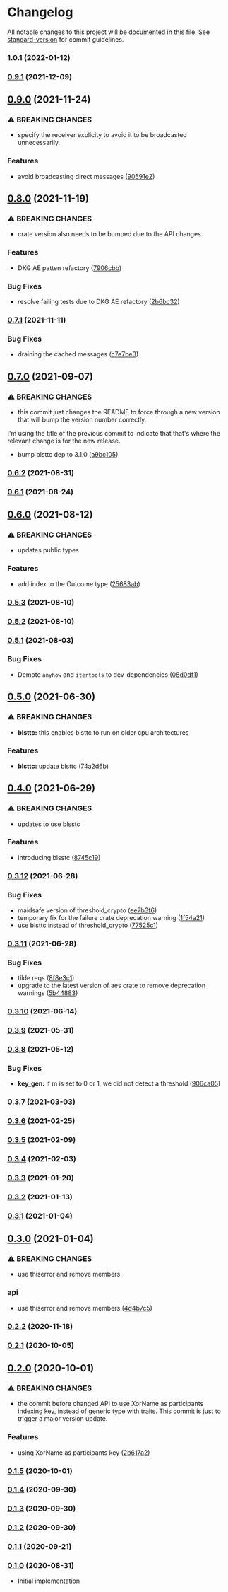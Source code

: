 # Changelog

All notable changes to this project will be documented in this file. See [standard-version](https://github.com/conventional-changelog/standard-version) for commit guidelines.

### 1.0.1 (2022-01-12)

### [0.9.1](https://github.com/maidsafe/bls_dkg/compare/v0.9.0...v0.9.1) (2021-12-09)

## [0.9.0](https://github.com/maidsafe/bls_dkg/compare/v0.8.0...v0.9.0) (2021-11-24)


### ⚠ BREAKING CHANGES

* specify the receiver explicity to avoid it to be
broadcasted unnecessarily.

### Features

* avoid broadcasting direct messages ([90591e2](https://github.com/maidsafe/bls_dkg/commit/90591e2e04a9a736e37afc47280f8c7edffffb4b))

## [0.8.0](https://github.com/maidsafe/bls_dkg/compare/v0.7.1...v0.8.0) (2021-11-19)


### ⚠ BREAKING CHANGES

* crate version also needs to be bumped due to
the API changes.

### Features

* DKG AE patten refactory ([7906cbb](https://github.com/maidsafe/bls_dkg/commit/7906cbba0b1099ed95afe4df6ebf9b243c519783))


### Bug Fixes

* resolve failing tests due to DKG AE refactory ([2b6bc32](https://github.com/maidsafe/bls_dkg/commit/2b6bc32d94d2f409327b7469f71f03525bf30a7b))

### [0.7.1](https://github.com/maidsafe/bls_dkg/compare/v0.7.0...v0.7.1) (2021-11-11)


### Bug Fixes

* draining the cached messages ([c7e7be3](https://github.com/maidsafe/bls_dkg/commit/c7e7be3b0e4dd39eb4812b619e13b64da2bfb793))

## [0.7.0](https://github.com/maidsafe/bls_dkg/compare/v0.6.2...v0.7.0) (2021-09-07)


### ⚠ BREAKING CHANGES

* this commit just changes the README to force through a
new version that will bump the version number correctly.

I'm using the title of the previous commit to indicate that that's where
the relevant change is for the new release.

* bump blsttc dep to 3.1.0 ([a9bc105](https://github.com/maidsafe/bls_dkg/commit/a9bc105dc45a3636902319642667167a452c66fe))

### [0.6.2](https://github.com/maidsafe/bls_dkg/compare/v0.6.1...v0.6.2) (2021-08-31)

### [0.6.1](https://github.com/maidsafe/bls_dkg/compare/v0.6.0...v0.6.1) (2021-08-24)

## [0.6.0](https://github.com/maidsafe/bls_dkg/compare/v0.5.3...v0.6.0) (2021-08-12)


### ⚠ BREAKING CHANGES

* updates public types

### Features

* add index to the Outcome type ([25683ab](https://github.com/maidsafe/bls_dkg/commit/25683abc131911388c47b47fe7759cc6bf5c4201))

### [0.5.3](https://github.com/maidsafe/bls_dkg/compare/v0.5.2...v0.5.3) (2021-08-10)

### [0.5.2](https://github.com/maidsafe/bls_dkg/compare/v0.5.1...v0.5.2) (2021-08-10)

### [0.5.1](https://github.com/maidsafe/bls_dkg/compare/v0.5.0...v0.5.1) (2021-08-03)


### Bug Fixes

* Demote `anyhow` and `itertools` to dev-dependencies ([08d0df1](https://github.com/maidsafe/bls_dkg/commit/08d0df118dc90c4f4d60fc8864adc714367e33e6))

## [0.5.0](https://github.com/maidsafe/bls_dkg/compare/v0.4.0...v0.5.0) (2021-06-30)


### ⚠ BREAKING CHANGES

* **blsttc:** this enables blsttc to run on older cpu architectures

### Features

* **blsttc:** update blsttc ([74a2d6b](https://github.com/maidsafe/bls_dkg/commit/74a2d6be20cabc759e5781a11c09fe762bcaf0f6))

## [0.4.0](https://github.com/maidsafe/bls_dkg/compare/v0.3.12...v0.4.0) (2021-06-29)


### ⚠ BREAKING CHANGES

* updates to use blsstc

### Features

* introducing blsstc ([8745c19](https://github.com/maidsafe/bls_dkg/commit/8745c193cf2cc12354f5323871dd63d37b6fe928))

### [0.3.12](https://github.com/maidsafe/bls_dkg/compare/v0.3.11...v0.3.12) (2021-06-28)


### Bug Fixes

* maidsafe version of threshold_crypto ([ee7b3f6](https://github.com/maidsafe/bls_dkg/commit/ee7b3f60458d3233bdf6fb421db938c59020f69f))
* temporary fix for the failure crate deprecation warning ([1f54a21](https://github.com/maidsafe/bls_dkg/commit/1f54a21f1471f153e10318a26d425a05c2eb31c1))
* use blsttc instead of threshold_crypto ([77525c1](https://github.com/maidsafe/bls_dkg/commit/77525c1b7ef636a32d0ecb50e5ade61541e6828e))

### [0.3.11](https://github.com/maidsafe/bls_dkg/compare/v0.3.10...v0.3.11) (2021-06-28)


### Bug Fixes

* tilde reqs ([8f8e3c1](https://github.com/maidsafe/bls_dkg/commit/8f8e3c1dc4d2b1f808ad9faa615e9bde82ce6040))
* upgrade to the latest version of aes crate to remove deprecation warnings ([5b44883](https://github.com/maidsafe/bls_dkg/commit/5b44883c68c89c49ca5cadebc7272151cf06fb5d))

### [0.3.10](https://github.com/maidsafe/bls_dkg/compare/v0.3.9...v0.3.10) (2021-06-14)

### [0.3.9](https://github.com/maidsafe/bls_dkg/compare/v0.3.8...v0.3.9) (2021-05-31)

### [0.3.8](https://github.com/maidsafe/bls_dkg/compare/v0.3.7...v0.3.8) (2021-05-12)


### Bug Fixes

* **key_gen:** if m is set to 0 or 1, we did not detect a threshold ([906ca05](https://github.com/maidsafe/bls_dkg/commit/906ca051584a4c7d1f3f3e9a416dde769748f9e1))

### [0.3.7](https://github.com/maidsafe/bls_dkg/compare/v0.3.6...v0.3.7) (2021-03-03)

### [0.3.6](https://github.com/maidsafe/bls_dkg/compare/v0.3.5...v0.3.6) (2021-02-25)

### [0.3.5](https://github.com/maidsafe/bls_dkg/compare/v0.3.4...v0.3.5) (2021-02-09)

### [0.3.4](https://github.com/maidsafe/bls_dkg/compare/v0.3.3...v0.3.4) (2021-02-03)

### [0.3.3](https://github.com/maidsafe/bls_dkg/compare/v0.3.2...v0.3.3) (2021-01-20)

### [0.3.2](https://github.com/maidsafe/bls_dkg/compare/v0.3.1...v0.3.2) (2021-01-13)

### [0.3.1](https://github.com/maidsafe/bls_dkg/compare/v0.3.0...v0.3.1) (2021-01-04)

## [0.3.0](https://github.com/maidsafe/bls_dkg/compare/v0.2.2...v0.3.0) (2021-01-04)


### ⚠ BREAKING CHANGES

* use thiserror and remove members

### api

* use thiserror and remove members ([4d4b7c5](https://github.com/maidsafe/bls_dkg/commit/4d4b7c5fb9209d0d30b26499d254dc37d9965342))

### [0.2.2](https://github.com/maidsafe/bls_dkg/compare/v0.2.1...v0.2.2) (2020-11-18)

### [0.2.1](https://github.com/maidsafe/bls_dkg/compare/v0.2.0...v0.2.1) (2020-10-05)

## [0.2.0](https://github.com/maidsafe/bls_dkg/compare/v0.1.5...v0.2.0) (2020-10-01)


### ⚠ BREAKING CHANGES

* the commit before changed API to use XorName as
participants indexing key, instead of generic type with traits.
This commit is just to trigger a major version update.

### Features

* using XorName as participants key ([2b617a2](https://github.com/maidsafe/bls_dkg/commit/2b617a24d6bdd3d8dd8200f76e7f27053fa02dec))

### [0.1.5](https://github.com/maidsafe/bls_dkg/compare/v0.1.4...v0.1.5) (2020-10-01)

### [0.1.4](https://github.com/maidsafe/bls_dkg/compare/v0.1.3...v0.1.4) (2020-09-30)

### [0.1.3](https://github.com/maidsafe/bls_dkg/compare/v0.1.2...v0.1.3) (2020-09-30)

### [0.1.2](https://github.com/maidsafe/bls_dkg/compare/v0.1.1...v0.1.2) (2020-09-30)

### [0.1.1](https://github.com/maidsafe/bls_dkg/compare/v0.1.0...v0.1.1) (2020-09-21)

### [0.1.0](https://github.com/maidsafe/bls_dkg/compare/v0.1.0...v0.1.0) (2020-08-31)
* Initial implementation

